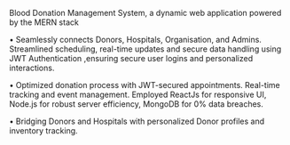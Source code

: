 Blood Donation Management System, a dynamic web application powered by the MERN stack

• Seamlessly connects Donors, Hospitals, Organisation, and Admins. Streamlined scheduling, real-time updates
and secure data handling using JWT Authentication ,ensuring secure user logins and personalized interactions.

• Optimized donation process with JWT-secured appointments. Real-time tracking and event management.
Employed ReactJs for responsive UI, Node.js for robust server efficiency, MongoDB for 0% data breaches.

• Bridging Donors and Hospitals with personalized Donor profiles and inventory tracking.
